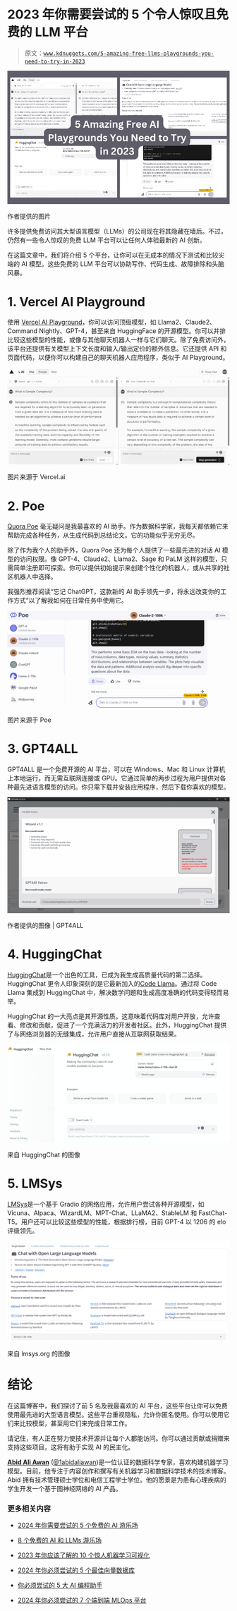 # 2023 年你需要尝试的 5 个令人惊叹且免费的 LLM 平台

> 原文：[`www.kdnuggets.com/5-amazing-free-llms-playgrounds-you-need-to-try-in-2023`](https://www.kdnuggets.com/5-amazing-free-llms-playgrounds-you-need-to-try-in-2023)

![2023 年你需要尝试的 5 个令人惊叹且免费的 LLM 平台](img/eab138f2704b974451800e87a8460bc7.png)

作者提供的图片

许多提供免费访问其大型语言模型（LLMs）的公司现在将其隐藏在墙后。不过，仍然有一些令人惊叹的免费 LLM 平台可以让任何人体验最新的 AI 创新。

在这篇文章中，我们将介绍 5 个平台，让你可以在无成本的情况下测试和比较尖端的 AI 模型。这些免费的 LLM 平台可以协助写作、代码生成、故障排除和头脑风暴。

# 1\. Vercel AI Playground

使用 [Vercel AI Playground](https://sdk.vercel.ai/)，你可以访问顶级模型，如 Llama2、Claude2、Command Nightly、GPT-4，甚至来自 HuggingFace 的开源模型。你可以并排比较这些模型的性能，或像与其他聊天机器人一样与它们聊天。除了免费访问外，该平台还提供有关模型上下文长度和输入/输出定价的额外信息。它还提供 API 和页面代码，以便你可以构建自己的聊天机器人应用程序，类似于 AI Playground。

![2023 年你需要尝试的 5 个令人惊叹且免费的 LLM 平台](img/05ce5125c44d0a0c97b4f14d5c594ff1.png)

图片来源于 Vercel.ai

# 2\. Poe

[Quora Poe](https://poe.com/) 毫无疑问是我最喜欢的 AI 助手。作为数据科学家，我每天都依赖它来帮助完成各种任务，从生成代码到总结论文。它的功能似乎无穷无尽。

除了作为我个人的助手外，Quora Poe 还为每个人提供了一些最先进的对话 AI 模型的访问权限。像 GPT-4、Claude2、Llama2、Sage 和 PaLM 这样的模型，只需简单注册即可探索。你可以提供初始提示来创建个性化的机器人，或从共享的社区机器人中选择。

我强烈推荐阅读“忘记 ChatGPT，这款新的 AI 助手领先一步，将永远改变你的工作方式”以了解我如何在日常任务中使用它。

![2023 年你需要尝试的 5 个令人惊叹且免费的 LLM 平台](img/8afea4c6dc177d3c483f1b3f732711f8.png)

图片来源于 Poe

# 3\. GPT4ALL

GPT4ALL 是一个免费开源的 AI 平台，可以在 Windows、Mac 和 Linux 计算机上本地运行，而无需互联网连接或 GPU。它通过简单的两步过程为用户提供对各种最先进语言模型的访问。你只需下载并安装应用程序，然后下载你喜欢的模型。

![2023 年你需要尝试的 5 个令人惊叹且免费的 LLMs 游乐场](img/3e16575e3cd0c58e79e278ed42a37832.png)

作者提供的图像 | GPT4ALL

# 4\. HuggingChat

[HuggingChat](https://huggingface.co/chat/)是一个出色的工具，已成为我生成高质量代码的第二选择。HuggingChat 更令人印象深刻的是它最新加入的[Code Llama](https://github.com/facebookresearch/codellama)。通过将 Code Llama 集成到 HuggingChat 中，解决数学问题和生成高度准确的代码变得轻而易举。

HuggingChat 的一大亮点是其开源性质。这意味着代码库对用户开放，允许查看、修改和贡献，促进了一个充满活力的开发者社区。此外，HuggingChat 提供了与网络浏览器的无缝集成，允许用户直接从互联网获取结果。

![2023 年你需要尝试的 5 个令人惊叹且免费的 LLMs 游乐场](img/601af17df214903f580d3474756d0642.png)

来自 HuggingChat 的图像

# 5\. LMSys

[LMSys](https://chat.lmsys.org/)是一个基于 Gradio 的网络应用，允许用户尝试各种开源模型，如 Vicuna、Alpaca、WizardLM、MPT-Chat、LLaMA2、StableLM 和 FastChat-T5。用户还可以比较这些模型的性能，根据排行榜，目前 GPT-4 以 1206 的 elo 评级领先。

![2023 年你需要尝试的 5 个令人惊叹且免费的 LLMs 游乐场](img/a41daea749620ce35a41f38678d01d72.png)

来自 lmsys.org 的图像

# 结论

在这篇博客中，我们探讨了前 5 名及我最喜欢的 AI 平台，这些平台让你可以免费使用最先进的大型语言模型。这些平台重视隐私，允许你匿名使用。你可以使用它们来比较模型，甚至用它们来完成日常工作。

请记住，有人正在努力使技术开源并让每个人都能访问。你可以通过贡献或捐赠来支持这些项目，这将有助于实现 AI 的民主化。

**[Abid Ali Awan](https://www.polywork.com/kingabzpro)** ([@1abidaliawan](https://www.linkedin.com/in/1abidaliawan/))是一位认证的数据科学专家，喜欢构建机器学习模型。目前，他专注于内容创作和撰写有关机器学习和数据科学技术的技术博客。Abid 拥有技术管理硕士学位和电信工程学士学位。他的愿景是为患有心理疾病的学生开发一个基于图神经网络的 AI 产品。

### 更多相关内容

+   [2024 年你需要尝试的 5 个免费的 AI 游乐场](https://www.kdnuggets.com/5-free-ai-playgrounds-for-you-to-try-in-2024)

+   [8 个免费的 AI 和 LLMs 游乐场](https://www.kdnuggets.com/2023/05/8-free-ai-llms-playgrounds.html)

+   [2023 年你应该了解的 10 个惊人机器学习可视化](https://www.kdnuggets.com/2022/11/10-amazing-machine-learning-visualizations-know-2023.html)

+   [2024 年你必须尝试的 5 个最佳向量数据库](https://www.kdnuggets.com/the-5-best-vector-databases-you-must-try-in-2024)

+   [你必须尝试的 5 大 AI 编程助手](https://www.kdnuggets.com/top-5-ai-coding-assistants-you-must-try)

+   [2024 年你必须尝试的 7 个端到端 MLOps 平台](https://www.kdnuggets.com/7-end-to-end-mlops-platforms-you-must-try-in-2024)
